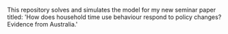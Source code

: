 This repository solves and simulates the model for my new seminar paper titled: 'How does household time use behaviour respond to policy changes? Evidence from Australia.' 
